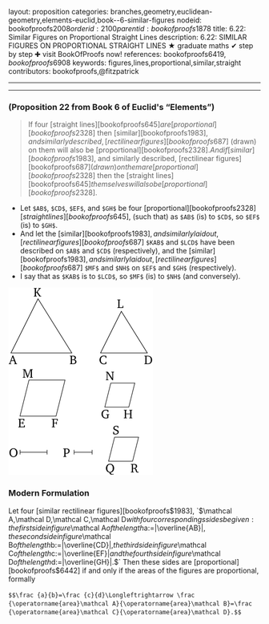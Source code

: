 layout: proposition
categories: branches,geometry,euclidean-geometry,elements-euclid,book--6-similar-figures
nodeid: bookofproofs$2008
orderid: 2100
parentid: bookofproofs$1878
title: 6.22: Similar Figures on Proportional Straight Lines
description: 6.22: SIMILAR FIGURES ON PROPORTIONAL STRAIGHT LINES &#9733; graduate maths &#10004; step by step &#10010; visit BookOfProofs now!
references: bookofproofs$6419,bookofproofs$6908
keywords: figures,lines,proportional,similar,straight
contributors: bookofproofs,@fitzpatrick

---


---

### (Proposition 22 from Book 6 of Euclid's “Elements”)

> If four [straight lines][bookofproofs$645] are [proportional][bookofproofs$2328] then [similar][bookofproofs$1983], and similarly described, [rectilinear figures][bookofproofs$687] (drawn) on them will also be [proportional][bookofproofs$2328]. And if [similar][bookofproofs$1983], and similarly described, [rectilinear figures][bookofproofs$687] (drawn) on them are [proportional][bookofproofs$2328] then the [straight lines][bookofproofs$645] themselves will also be [proportional][bookofproofs$2328].
* Let `$AB$`, `$CD$`, `$EF$`, and `$GH$` be four [proportional][bookofproofs$2328] [straight lines][bookofproofs$645], (such that) as `$AB$` (is) to `$CD$`, so `$EF$` (is) to `$GH$`.
* And let the [similar][bookofproofs$1983], and similarly laid out, [rectilinear figures][bookofproofs$687] `$KAB$` and `$LCD$` have been described on `$AB$` and `$CD$` (respectively), and the [similar][bookofproofs$1983], and similarly laid out, [rectilinear figures][bookofproofs$687] `$MF$` and `$NH$` on `$EF$` and `$GH$` (respectively).
* I say that as `$KAB$` is to `$LCD$`, so `$MF$` (is) to `$NH$` (and conversely).


![fig22e](https://github.com/bookofproofs/bookofproofs.github.io/blob/main/_sources/_assets/images/euclid/Book06/fig22e.png?raw=true)


### Modern Formulation

Let four [similar rectilinear figures][bookofproofs$1983], `$\mathcal A,\mathcal D,\mathcal C,\mathcal D$` with four correspondings sides be given: the first side in figure `$\mathcal A$` of the length `$a:=|\overline{AB}|$`, the second side in figure `$\mathcal B$` of the length `$b:=|\overline{CD}|,$` the third side in figure `$\mathcal C$` of the length `$c:=|\overline{EF}|$` and the fourth side in figure `$\mathcal D$` of the length `$d:=|\overline{GH}|.$` Then these sides are [proportional][bookofproofs$6442] if and only if the areas of the figures are proportional, formally 

`$$\frac {a}{b}=\frac {c}{d}\Longleftrightarrow \frac {\operatorname{area}\mathcal A}{\operatorname{area}\mathcal B}=\frac {\operatorname{area}\mathcal C}{\operatorname{area}\mathcal D}.$$`
